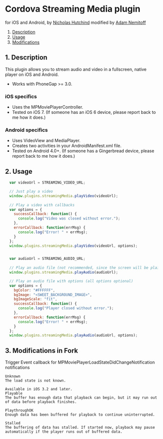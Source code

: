 # Cordova Streaming Media plugin 

for iOS and Android, by [Nicholas Hutchind](https://github.com/nchutchind) modified by [Adam Nemitoff](https://github.com/anemitoff)

1. [Description](https://github.com/mcsqd/Streaming-Media-Cordova-Plugin#1-description)
2. [Usage](https://github.com/mcsqd/Streaming-Media-Cordova-Plugin#2-usage)
3. [Modifications](https://github.com/mcsqd/Streaming-Media-Cordova-Plugin#3-modifications-in-fork)

## 1. Description

This plugin allows you to stream audio and video in a fullscreen, native player on iOS and Android.

* Works with PhoneGap >= 3.0.

### iOS specifics
* Uses the MPMoviePlayerController.
* Tested on iOS 7. (If someone has an iOS 6 device, please report back to me how it does.)

### Android specifics
* Uses VideoView and MediaPlayer.
* Creates two activities in your AndroidManifest.xml file.
* Tested on Android 4.0+. (If someone has a Gingerbread device, please report back to me how it does.)

## 2. Usage

```javascript
  var videoUrl = STREAMING_VIDEO_URL;

  // Just play a video
  window.plugins.streamingMedia.playVideo(videoUrl);
  
  // Play a video with callbacks
  var options = {
    successCallback: function() {
      console.log("Video was closed without error.");
    },
    errorCallback: function(errMsg) {
      console.log("Error! " + errMsg);
    }
  };
  window.plugins.streamingMedia.playVideo(videoUrl, options);


  var audioUrl = STREAMING_AUDIO_URL;
  
  // Play an audio file (not recommended, since the screen will be plain black)
  window.plugins.streamingMedia.playAudio(audioUrl);

  // Play an audio file with options (all options optional)
  var options = {
    bgColor: "#FFFFFF",
    bgImage: "<SWEET_BACKGROUND_IMAGE>",
    bgImageScale: "fit",
    successCallback: function() {
      console.log("Player closed without error.");
    },
    errorCallback: function(errMsg) {
      console.log("Error! " + errMsg);
    }
  };
  window.plugins.streamingMedia.playAudio(audioUrl, options);
```

## 3. Modifications in Fork
Trigger Event callback for  MPMoviePlayerLoadStateDidChangeNotification notifications
```
Unknown
The load state is not known.

Available in iOS 3.2 and later.
Playable
The buffer has enough data that playback can begin, but it may run out of data before playback finishes.

PlaythroughOK
Enough data has been buffered for playback to continue uninterrupted.

Stalled
The buffering of data has stalled. If started now, playback may pause automatically if the player runs out of buffered data.
```

